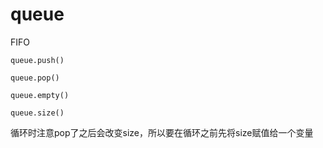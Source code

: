 # queue

FIFO

`queue.push()`

`queue.pop()`

`queue.empty()`

`queue.size()`

循环时注意pop了之后会改变size，所以要在循环之前先将size赋值给一个变量